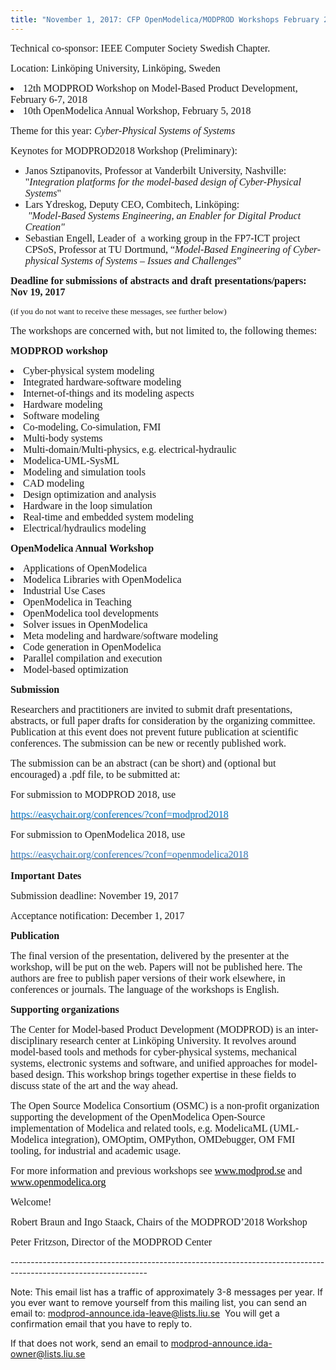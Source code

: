 ```yaml
---
title: "November 1, 2017: CFP OpenModelica/MODPROD Workshops February 2018"
---
```

<span style="font-family: 'Times New Roman', serif; font-size: 12pt;">Technical co-sponsor: IEEE Computer Society Swedish Chapter.</span>

<p style="line-height: normal;">
  <span style="font-size: 12pt; font-family: 'Times New Roman', serif;">Location: Linköping University, Linköping, Sweden</span>
</p>

<li style="line-height: normal;">
  <span style="font-size: 12pt; font-family: 'Times New Roman', serif;">12th MODPROD Workshop on Model-Based Product Development, February 6-7, 2018</span>
</li>
<li style="line-height: normal;">
  <span style="font-size: 12pt; font-family: 'Times New Roman', serif;">10th OpenModelica Annual Workshop, February 5, 2018</span>
</li>

<p style="line-height: normal;">
  <span style="font-size: 12pt; font-family: 'Times New Roman', serif;">Theme for this year: <i>Cyber-Physical Systems of Systems</i></span>
</p>

<p style="line-height: normal;">
  <span style="font-size: 12pt; font-family: 'Times New Roman', serif;">Keynotes for MODPROD2018 Workshop (Preliminary):</span>
</p>

  * <span style="font-size: 12pt; font-family: 'Times New Roman', serif;">Janos Sztipanovits, Professor at Vanderbilt University, Nashville:</span>   
    <span style="font-size: 12pt; font-family: 'Times New Roman', serif;">"<i>Integration platforms for the model-based design of Cyber-Physical Systems</i>"</span>
  * <span style="font-size: 12pt; font-family: 'Times New Roman', serif;">Lars Ydreskog, Deputy CEO, Combitech, Linköping:</span>   
    <span style="font-size: 12pt; font-family: 'Times New Roman', serif;">&nbsp;<i>"Model-Based Systems Engineering, an Enabler for Digital Product Creation"</i> </span>
  * <span style="font-size: 12pt; font-family: 'Times New Roman', serif;">Sebastian Engell, Leader of&nbsp; a working group in the FP7-ICT project CPSoS, Professor at TU Dortmund, “<i>Model-Based Engineering of Cyber-physical Systems of Systems – Issues and Challenges</i>”</span>

<p style="line-height: normal;">
  <strong><span style="font-size: 12pt; font-family: 'Times New Roman', serif;">Deadline for submissions of abstracts and draft presentations/papers: Nov 19, 2017</span></strong>
</p>

<p style="line-height: normal;">
  <span style="font-size: 10pt; font-family: 'Times New Roman', serif;">(if you do not want to receive these messages, see further below)</span>
</p>

<p style="line-height: normal;">
  <span style="font-size: 12pt; font-family: 'Times New Roman', serif;">The workshops are concerned with, but not limited to, the following themes:</span>
</p>

<p style="line-height: normal;">
  <strong><span style="font-size: 12pt; font-family: 'Times New Roman', serif;">MODPROD workshop</span></strong>
</p>

<li style="line-height: normal;">
  <span style="font-size: 12pt; font-family: 'Times New Roman', serif;">Cyber-physical system modeling</span>
</li>
<li style="line-height: normal;">
  <span style="font-size: 12pt; font-family: 'Times New Roman', serif;">Integrated hardware-software modeling</span>
</li>
<li style="line-height: normal;">
  <span style="font-size: 12pt; font-family: 'Times New Roman', serif;">Internet-of-things and its modeling aspects</span>
</li>
<li style="line-height: normal;">
  <span style="font-size: 12pt; font-family: 'Times New Roman', serif;">Hardware modeling</span>
</li>
<li style="line-height: normal;">
  <span style="font-size: 12pt; font-family: 'Times New Roman', serif;">Software modeling</span>
</li>
<li style="line-height: normal;">
  <span style="font-size: 12pt; font-family: 'Times New Roman', serif;">Co-modeling, Co-simulation, FMI</span>
</li>
<li style="line-height: normal;">
  <span style="font-size: 12pt; font-family: 'Times New Roman', serif;">Multi-body systems</span>
</li>
<li style="line-height: normal;">
  <span style="font-size: 12pt; font-family: 'Times New Roman', serif;">Multi-domain/Multi-physics, e.g. electrical-hydraulic</span>
</li>
<li style="line-height: normal;">
  <span style="font-size: 12pt; font-family: 'Times New Roman', serif;">Modelica-UML-SysML</span>
</li>
<li style="line-height: normal;">
  <span style="font-size: 12pt; font-family: 'Times New Roman', serif;">Modeling and simulation tools</span>
</li>
<li style="line-height: normal;">
  <span style="font-size: 12pt; font-family: 'Times New Roman', serif;">CAD modeling</span>
</li>
<li style="line-height: normal;">
  <span style="font-size: 12pt; font-family: 'Times New Roman', serif;">Design optimization and analysis</span>
</li>
<li style="line-height: normal;">
  <span style="font-size: 12pt; font-family: 'Times New Roman', serif;">Hardware in the loop simulation</span>
</li>
<li style="line-height: normal;">
  <span style="font-size: 12pt; font-family: 'Times New Roman', serif;">Real-time and embedded system modeling</span>
</li>
<li style="line-height: normal;">
  <span style="font-size: 12pt; font-family: 'Times New Roman', serif;">Electrical/hydraulics modeling</span>
</li>

<p style="line-height: normal;">
  <strong><span style="font-size: 12pt; font-family: 'Times New Roman', serif;">OpenModelica Annual Workshop</span></strong>
</p>

<li style="line-height: normal;">
  <span style="font-size: 12pt; font-family: 'Times New Roman', serif;">Applications of OpenModelica</span>
</li>
<li style="line-height: normal;">
  <span style="font-size: 12pt; font-family: 'Times New Roman', serif;">Modelica Libraries with OpenModelica</span>
</li>
<li style="line-height: normal;">
  <span style="font-size: 12pt; font-family: 'Times New Roman', serif;">Industrial Use Cases</span>
</li>
<li style="line-height: normal;">
  <span style="font-size: 12pt; font-family: 'Times New Roman', serif;">OpenModelica in Teaching</span>
</li>
<li style="line-height: normal;">
  <span style="font-size: 12pt; font-family: 'Times New Roman', serif;">OpenModelica tool developments</span>
</li>
<li style="line-height: normal;">
  <span style="font-size: 12pt; font-family: 'Times New Roman', serif;">Solver issues in OpenModelica</span>
</li>
<li style="line-height: normal;">
  <span style="font-size: 12pt; font-family: 'Times New Roman', serif;">Meta modeling and hardware/software modeling</span>
</li>
<li style="line-height: normal;">
  <span style="font-size: 12pt; font-family: 'Times New Roman', serif;">Code generation in OpenModelica</span>
</li>
<li style="line-height: normal;">
  <span style="font-size: 12pt; font-family: 'Times New Roman', serif;">Parallel compilation and execution</span>
</li>
<li style="line-height: normal;">
  <span style="font-size: 12pt; font-family: 'Times New Roman', serif;">Model-based optimization</span>
</li>

<p style="line-height: normal;">
  <strong><span style="font-size: 12pt; font-family: 'Times New Roman', serif;">Submission</span></strong>
</p>

<p style="line-height: normal;">
  <span style="font-size: 12pt; font-family: 'Times New Roman', serif;">Researchers and practitioners are invited to submit draft presentations, abstracts, or full paper drafts for consideration by the organizing committee. Publication at this event does not prevent future publication at scientific conferences. The submission can be new or recently published work. </span>
</p>

<p style="line-height: normal;">
  <span style="font-size: 12pt; font-family: 'Times New Roman', serif;">The submission can be an abstract (can be short) and (optional but encouraged) a .pdf file, to be submitted at:</span>
</p>

<p style="line-height: normal;">
  <span style="font-size: 12pt; font-family: 'Times New Roman', serif;">For submission to MODPROD 2018, use </span>
</p>

<p style="line-height: normal;">
  <a href="https://easychair.org/conferences/?conf=modprod2018"><span style="font-size: 12pt; font-family: 'Times New Roman', serif; color: #0070c0;">https://easychair.org/conferences/?conf=modprod2018</span></a>
</p>

<p style="line-height: normal;">
  <span style="font-size: 12pt; font-family: 'Times New Roman', serif;">For submission to OpenModelica 2018, use&nbsp; </span>
</p>

<p style="line-height: normal;">
  <a href="https://easychair.org/conferences/?conf=openmodelica2018"><span style="font-size: 12pt; font-family: 'Times New Roman', serif; color: #2e74b5;">https://easychair.org/conferences/?conf=openmodelica2018</span></a>
</p>

<p style="margin-top: 12pt; line-height: normal;">
  <strong><span style="font-size: 12pt; font-family: 'Times New Roman', serif;">Important Dates</span></strong>
</p>

<p style="line-height: normal;">
  <span style="font-size: 12pt; font-family: 'Times New Roman', serif;">Submission deadline: November 19, 2017</span>
</p>

<p style="line-height: normal;">
  <span style="font-size: 12pt; font-family: 'Times New Roman', serif;">Acceptance notification: December 1, 2017</span>
</p>

<p style="line-height: normal;">
  <strong><span style="font-size: 12pt; font-family: 'Times New Roman', serif;">Publication</span></strong>
</p>

<p style="line-height: normal;">
  <span style="font-size: 12pt; font-family: 'Times New Roman', serif;">The final version of the presentation, delivered by the presenter at the workshop, will be put on the web. Papers will not be published here. The authors are free to publish paper versions of their work elsewhere, in conferences or journals. The language of the workshops is English.</span>
</p>

<p style="line-height: normal;">
  <strong><span style="font-size: 12pt; font-family: 'Times New Roman', serif;">Supporting organizations</span></strong>
</p>

<p style="line-height: normal;">
  <span style="font-size: 12pt; font-family: 'Times New Roman', serif;">The Center for Model-based Product Development (MODPROD) is an inter-disciplinary research center at Linköping University. It revolves around model-based tools and methods for cyber-physical systems, mechanical systems, electronic systems and software, and unified approaches for model-based design. This workshop brings together expertise in these fields to discuss state of the art and the way ahead. </span>
</p>

<p style="line-height: normal;">
  <span style="font-size: 12pt; font-family: 'Times New Roman', serif;">The Open Source Modelica Consortium (OSMC) is a non-profit organization supporting the development of the OpenModelica Open-Source implementation of Modelica and related tools, e.g. ModelicaML (UML-Modelica integration), OMOptim, OMPython, OMDebugger, OM FMI tooling, for industrial and academic usage.</span>
</p>

<p style="line-height: normal;">
  <span style="font-size: 12pt; font-family: 'Times New Roman', serif;">For more information and previous workshops see </span><a href="http://www.modprod.liu.se/"><span style="font-size: 12pt; font-family: 'Times New Roman', serif; color: windowtext;">www.modprod.se</span></a><span style="font-size: 12pt; font-family: 'Times New Roman', serif;"> and </span><a href="http://www.openmodelica.org/"><span style="font-size: 12pt; font-family: 'Times New Roman', serif; color: windowtext;">www.openmodelica.org</span></a>
</p>

<p style="line-height: normal;">
  <span style="font-size: 12pt; font-family: 'Times New Roman', serif;">Welcome!</span>
</p>

<p style="line-height: normal;">
  <span style="font-size: 12pt; font-family: 'Times New Roman', serif;">Robert Braun and Ingo Staack, Chairs of the MODPROD’2018 Workshop</span>
</p>

<p style="line-height: normal;">
  <span style="font-size: 12pt; font-family: 'Times New Roman', serif;">Peter Fritzson, Director of the MODPROD Center</span>
</p>

\---\---\---\---\---\---\---\---\---\---\---\---\---\---\---\---\---\---\---\---\---\---\---\---\---\---\---\---\---\---\---\---\---\---\---\---\----

Note: This email list has a traffic of approximately 3-8 messages per year. If you ever want to remove yourself from this mailing list, you can send an email to: <modprod-announce.ida-leave@lists.liu.se>&nbsp; You will get a confirmation email that you have to reply to.

If that does not work, send an email to <modprod-announce.ida-owner@lists.liu.se>

&nbsp;
